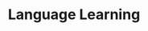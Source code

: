 ---
title: "Language Learning"
description: "Tools and platforms for learning new languages through various methodologies including gamification, conversation practice, and immersive content."
---